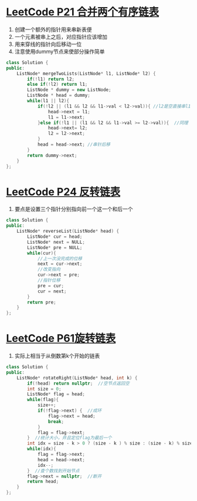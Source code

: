 # [LeetCode P21 合并两个有序链表](https://leetcode-cn.com/problems/merge-two-sorted-lists/)

1. 创建一个额外的指针用来串新表便
2. 一个元素被串上之后，对应指针应该增加
3. 用来穿线的指针向后移动一位
4. 注意使用dummy节点来使部分操作简单

```c++
class Solution {
public:
    ListNode* mergeTwoLists(ListNode* l1, ListNode* l2) {
        if(!l1) return l2;
        else if(!l2) return l1;
        ListNode * dummy = new ListNode;
        ListNode * head = dummy;
        while(l1 || l2){
            if(!l2 || (l1 && l2 && l1->val < l2->val)){ //l2是空直接串l1，或者串两者中较大者
                head->next = l1;
                l1 = l1->next;
            }else if(!l1 || (l1 && l2 && l1->val >= l2->val)){  //同理
                head->next= l2;
                l2 = l2->next;
            }
            head = head->next; //串针后移
        }
        return dummy->next;
    }
};
```

# [LeetCode P24 反转链表](https://leetcode-cn.com/problems/fan-zhuan-lian-biao-lcof/)

1. 要点是设置三个指针分别指向前一个这一个和后一个

```c++
class Solution {
public:
    ListNode* reverseList(ListNode* head) {
        ListNode* cur = head;
        ListNode* next = NULL;
        ListNode* pre = NULL;
        while(cur){
            //上一次没完成的位移
            next = cur->next;
            //改变指向
            cur->next = pre;
            //指针位移
            pre = cur;
            cur = next; 
        }
        return pre;
    }
};
```

# [LeetCode P61旋转链表](https://leetcode-cn.com/problems/rotate-list/)

1. 实际上相当于从倒数第k个开始的链表

```c++
class Solution {
public:
    ListNode* rotateRight(ListNode* head, int k) {
        if(!head) return nullptr;  //空节点返回空
        int size = 0;
        ListNode* flag = head;
        while(flag){
            size++;
            if(!flag->next) {  //成环
                flag->next = head;
                break;
            }
            flag = flag->next;  
        }  //统计大小，并且定位flag为最后一个
        int idx = size - k > 0 ? (size - k ) % size : (size - k) % size + size;  //正数和倒数的关系
        while(idx){
            flag = flag->next;
            head = head->next;
            idx--;
        }  //查个数找到开始节点
        flag->next = nullptr;  //断开
        return head;
    }
};
```

